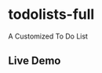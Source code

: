 # todolists-full
A Customized To Do List


<h2><a src='https://floating-island-27672.herokuapp.com/'>Live Demo</a></h2>

